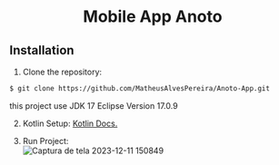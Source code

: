 <h1 align="center">Mobile App Anoto</h1>

## Installation

1. Clone the repository:

```bash
$ git clone https://github.com/MatheusAlvesPereira/Anoto-App.git
```

this project use JDK 17 Eclipse Version 17.0.9

2. Kotlin Setup: [Kotlin Docs.](https://kotlinlang.org/docs/getting-started.html) 

3. Run Project: <br/>
![Captura de tela 2023-12-11 150849](https://github.com/MatheusAlvesPereira/Anoto-App/assets/99885299/f6134235-cb1a-441e-a34b-1b1dc7c9733f)




